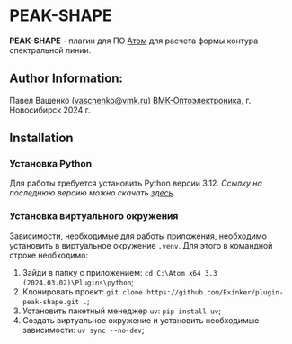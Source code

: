 # PEAK-SHAPE

**PEAK-SHAPE** - плагин для ПО [Атом](https://www.vmk.ru/product/programmnoe_obespechenie/atom.html) для расчета формы контура спектральной линии.


## Author Information:
Павел Ващенко (vaschenko@vmk.ru)
[ВМК-Оптоэлектроника](https://www.vmk.ru/), г. Новосибирск 2024 г.

## Installation
### Установка Python
Для работы требуется установить Python версии 3.12. *Ссылку на последнюю версию можно скачать [здесь](https://www.python.org/downloads/).*


### Установка виртуального окружения
Зависимости, необходимые для работы приложения, необходимо установить в виртуальное окружение `.venv`. Для этого в командной строке необходимо:
1. Зайди в папку с приложением: `cd C:\Atom x64 3.3 (2024.03.02)\Plugins\python`;
2. Клонировать проект: `git clone https://github.com/Exinker/plugin-peak-shape.git .`;
3. Установить пакетный менеджер `uv`: `pip install uv`;
4. Создать виртуальное окружение и установить необходимые зависимости: `uv sync --no-dev`;
